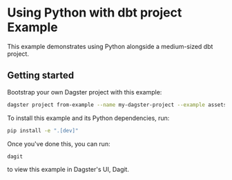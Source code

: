 # Using Python with dbt project Example

This example demonstrates using Python alongside a medium-sized dbt project.

## Getting started

Bootstrap your own Dagster project with this example:

```bash
dagster project from-example --name my-dagster-project --example assets_dbt_python
```

To install this example and its Python dependencies, run:

```bash
pip install -e ".[dev]"
```

Once you've done this, you can run:

```
dagit
```

to view this example in Dagster's UI, Dagit.